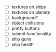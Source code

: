 * [ ] textures on ships
* [ ] textures on planets
* [ ] background?
* [ ] object collisions
* [ ] pretty buttons
* [ ] submit functionality
* [ ] ship guns
* [ ] ship health
